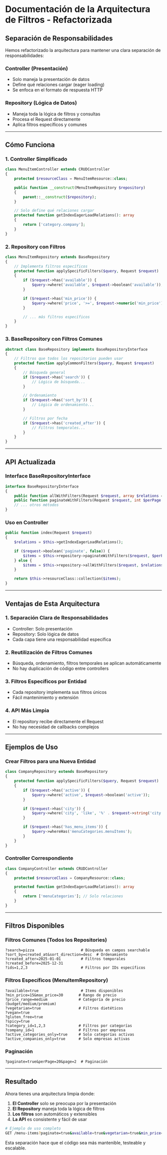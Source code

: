 # Documentación de la Arquitectura de Filtros - Refactorizada

## Separación de Responsabilidades

Hemos refactorizado la arquitectura para mantener una clara separación de responsabilidades:

### Controller (Presentación)

-   Solo maneja la presentación de datos
-   Define qué relaciones cargar (eager loading)
-   Se enfoca en el formato de respuesta HTTP

### Repository (Lógica de Datos)

-   Maneja toda la lógica de filtros y consultas
-   Procesa el Request directamente
-   Aplica filtros específicos y comunes

---

## Cómo Funciona

### 1. Controller Simplificado

```php
class MenuItemController extends CRUDController
{
    protected $resourceClass = MenuItemResource::class;

    public function __construct(MenuItemRepository $repository)
    {
        parent::__construct($repository);
    }

    // Solo define qué relaciones cargar
    protected function getIndexEagerLoadRelations(): array
    {
        return ['category.company'];
    }
}
```

### 2. Repository con Filtros

```php
class MenuItemRepository extends BaseRepository
{
    // Implementa filtros específicos
    protected function applySpecificFilters($query, Request $request)
    {
        if ($request->has('available')) {
            $query->where('available', $request->boolean('available'));
        }

        if ($request->has('min_price')) {
            $query->where('price', '>=', $request->numeric('min_price'));
        }

        // ... más filtros específicos
    }
}
```

### 3. BaseRepository con Filtros Comunes

```php
abstract class BaseRepository implements BaseRepositoryInterface
{
    // Filtros que todos los repositorios pueden usar
    protected function applyCommonFilters($query, Request $request)
    {
        // Búsqueda general
        if ($request->has('search')) {
            // Lógica de búsqueda...
        }

        // Ordenamiento
        if ($request->has('sort_by')) {
            // Lógica de ordenamiento...
        }

        // Filtros por fecha
        if ($request->has('created_after')) {
            // Filtros temporales...
        }
    }
}
```

---

## API Actualizada

### Interface BaseRepositoryInterface

```php
interface BaseRepositoryInterface
{
    public function allWithFilters(Request $request, array $relations = []);
    public function paginateWithFilters(Request $request, int $perPage = 15, array $relations = []);
    // ... otros métodos
}
```

### Uso en Controller

```php
public function index(Request $request)
{
    $relations = $this->getIndexEagerLoadRelations();

    if ($request->boolean('paginate', false)) {
        $items = $this->repository->paginateWithFilters($request, $perPage, $relations);
    } else {
        $items = $this->repository->allWithFilters($request, $relations);
    }

    return $this->resourceClass::collection($items);
}
```

---

## Ventajas de Esta Arquitectura

### 1. **Separación Clara de Responsabilidades**

-   Controller: Solo presentación
-   Repository: Solo lógica de datos
-   Cada capa tiene una responsabilidad específica

### 2. **Reutilización de Filtros Comunes**

-   Búsqueda, ordenamiento, filtros temporales se aplican automáticamente
-   No hay duplicación de código entre controllers

### 3. **Filtros Específicos por Entidad**

-   Cada repository implementa sus filtros únicos
-   Fácil mantenimiento y extensión

### 4. **API Más Limpia**

-   El repository recibe directamente el Request
-   No hay necesidad de callbacks complejos

---

## Ejemplos de Uso

### Crear Filtros para una Nueva Entidad

```php
class CompanyRepository extends BaseRepository
{
    protected function applySpecificFilters($query, Request $request)
    {
        if ($request->has('active')) {
            $query->where('active', $request->boolean('active'));
        }

        if ($request->has('city')) {
            $query->where('city', 'like', '%' . $request->string('city') . '%');
        }

        if ($request->has('has_menu_items')) {
            $query->whereHas('menuCategories.menuItems');
        }
    }
}
```

### Controller Correspondiente

```php
class CompanyController extends CRUDController
{
    protected $resourceClass = CompanyResource::class;

    protected function getIndexEagerLoadRelations(): array
    {
        return ['menuCategories']; // Solo relaciones
    }
}
```

---

## Filtros Disponibles

### Filtros Comunes (Todos los Repositories)

```
?search=pizza                     # Búsqueda en campos searchable
?sort_by=created_at&sort_direction=desc  # Ordenamiento
?created_after=2025-01-01         # Filtros temporales
?created_before=2025-12-31
?ids=1,2,3                        # Filtros por IDs específicos
```

### Filtros Específicos (MenuItemRepository)

```
?available=true                   # Items disponibles
?min_price=15&max_price=30       # Rango de precio
?price_range=medium              # Categoría de precio (budget/medium/premium)
?vegetarian=true                 # Filtros dietéticos
?vegan=true
?gluten_free=true
?spicy=true
?category_id=1,2,3               # Filtros por categorías
?company_id=1                    # Filtros por empresa
?active_categories_only=true     # Solo categorías activas
?active_companies_only=true      # Solo empresas activas
```

### Paginación

```
?paginate=true&perPage=20&page=2  # Paginación
```

---

## Resultado

Ahora tienes una arquitectura limpia donde:

1. **El Controller** solo se preocupa por la presentación
2. **El Repository** maneja toda la lógica de filtros
3. **Los filtros** son automáticos y extensibles
4. **La API** es consistente y fácil de usar

```bash
# Ejemplo de uso completo
GET /menu-items?paginate=true&available=true&vegetarian=true&min_price=15&category_id=2&sort_by=price&sort_direction=asc
```

Esta separación hace que el código sea más mantenible, testeable y escalable.
